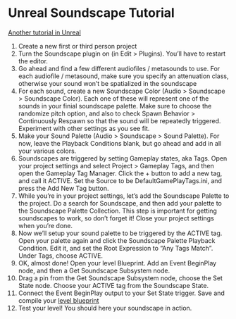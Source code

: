 # Unreal Soundscape Tutorial

[Another tutorial in Unreal](https://docs.unrealengine.com/5.1/en-US/soundscape-in-unreal-engine/)

1. Create a new first or third person project
2. Turn the Soundscape plugin on (in Edit > Plugins). You’ll have to restart the editor.
3. Go ahead and find a few different audiofiles / metasounds to use. For each audiofile / metasound, make sure you specify an attenuation class, otherwise your sound won’t be spatialized in the soundscape
4. For each sound, create a new Soundscape Color (Audio > Soundscape > Soundscape Color). Each one of these will represent one of the sounds in your finial soundscape palette. Make sure to choose the randomize pitch option, and also to check Spawn Behavior > Continuously Respawn so that the sound will be repeatedly triggered. Experiment with other settings as you see fit.
5. Make your Sound Palette (Audio > Soundscape > Sound Palette). For now, leave the Playback Conditions blank, but go ahead and add in all your various colors.
6. Soundscapes are triggered by setting Gameplay states, aka Tags. Open your project settings and select Project > Gameplay Tags, and then open the Gameplay Tag Manager. Click the + button to add a new tag, and call it ACTIVE. Set the Source to be DefaultGamePlayTags.ini, and press the Add New Tag button.
7. While you’re in your project settings, let’s add the Soundscape Palette to the project. Do a search for Soundscape, and then add your palette to the Soundscape Palette Collection. This step is important for getting soundscapes to work, so don’t forget it! Close your project settings when you’re done.
8. Now we’ll setup your sound palette to be triggered by the ACTIVE tag. Open your palette again and click the Soundscape Palette Playback Condition.  Edit it, and set the Root Expression to “Any Tags Match”. Under Tags, choose ACTIVE.
9. OK, almost done! Open your level Blueprint. Add an Event BeginPlay node, and then a Get Soundscape Subsystem node.
10. Drag a pin from the Get Soundscape Subsystem node, choose the Set State node. Choose your ACTIVE tag from the Soundscape State.
11. Connect the Event BeginPlay output to your Set State trigger. Save and compile your [level blueprint](./level.png) 
12. Test your level! You should here your soundscape in action.
